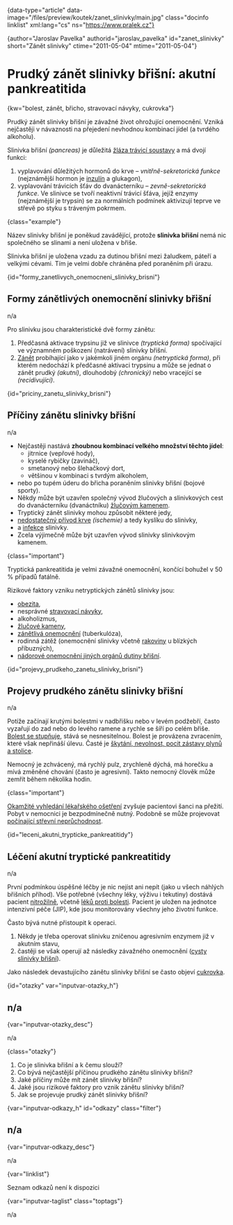 
{data-type="article" data-image="/files/preview/koutek/zanet_slinivky/main.jpg" class="docinfo linklist" xml:lang="cs" ns="https://www.pralek.cz"}

{author="Jaroslav Pavelka" authorid="jaroslav\_pavelka" id="zanet\_slinivky" short="Zánět slinivky" ctime="2011-05-04" mtime="2011-05-04"}

# Prudký zánět slinivky břišní: akutní pankreatitida

<!-- generated attribute kw by user_udpatekw.sh on 2019-01-10, do not edit -->

<!-- generated attribute kw by user_udpatekw.sh on 2019-09-26, do not edit -->

{kw="bolest, zánět, břicho, stravovací návyky, cukrovka"}

Prudký zánět slinivky břišní je závažné život ohrožující onemocnění. Vzniká nejčastěji v návaznosti na přejedení nevhodnou kombinací jídel (a tvrdého alkoholu).

Slinivka břišní _(pancreas)_ je důležitá [žláza trávicí soustavy][1] a má dvojí funkci:

  1. vyplavování důležitých hormonů do krve – _vnitřně-sekretorická funkce_ (nejznámější hormon je [inzulín][2] a glukagon),
  2. vyplavování trávicích šťáv do dvanácterníku – _zevně-sekretorická funkce_. Ve slinivce se tvoří neaktivní trávicí šťáva, jejíž enzymy (nejznámější je trypsin) se za normálních podmínek aktivizují teprve ve střevě po styku s tráveným pokrmem.

{class="example"}

Název slinivky břišní je poněkud zavádějící, protože **slinivka břišní** nemá nic společného se slinami a není uložena v břiše.

Slinivka břišní je uložena vzadu za dutinou břišní mezi žaludkem, páteří a velkými cévami. Tím je velmi dobře chráněna před poraněním při úrazu.

{id="formy\_zanetlivych\_onemocneni\_slinivky\_brisni"}

## Formy zánětlivých onemocnění slinivky břišní

n/a

Pro slinivku jsou charakteristické dvě formy zánětu:

  1. Předčasná aktivace trypsinu již ve slinivce _(tryptická forma)_ spočívající ve významném poškození (natrávení) slinivky břišní.
  2. [Zánět][3] probíhající jako v jakémkoli jiném orgánu _(netryptická forma)_, při kterém nedochází k předčasné aktivaci trypsinu a může se jednat o zánět prudký _(akutní)_, dlouhodobý _(chronický)_ nebo vracející se _(recidivující)_.

{id="priciny\_zanetu\_slinivky_brisni"}

## Příčiny zánětu slinivky břišní

n/a

  * Nejčastěji nastává **zhoubnou kombinací velkého množství těchto jídel**:
      * jitrnice (vepřové hody),
      * kyselé rybičky (zavináč),
      * smetanový nebo šlehačkový dort,
      * většinou v kombinaci s tvrdým alkoholem,
  * nebo po tupém úderu do břicha poraněním slinivky břišní (bojové sporty).
  * Někdy může být uzavřen společný vývod žlučových a slinivkových cest do dvanácterníku (dvanáctníku) [žlučovým kamenem][4].
  * Tryptický zánět slinivky mohou způsobit některé jedy,
  * [nedostatečný přívod krve][5] _(ischemie)_ a tedy kyslíku do slinivky,
  * a [infekce][6] slinivky.
  * Zcela výjimečně může být uzavřen vývod slinivky slinivkovým kamenem.

{class="important"}

Tryptická pankreatitida je velmi závažné onemocnění, končící bohužel v 50 % případů fatálně.

Rizikové faktory vzniku netryptických zánětů slinivky jsou:

  * [obezita][7],
  * nesprávné [stravovací návyky][1],
  * alkoholizmus,
  * [žlučové kameny][4],
  * [zánětlivá onemocnění][6] (tuberkulóza),
  * rodinná zátěž (onemocnění slinivky včetně [rakoviny][8] u blízkých příbuzných),
  * [nádorové onemocnění jiných orgánů dutiny břišní][9].

{id="projevy\_prudkeho\_zanetu\_slinivky\_brisni"}

## Projevy prudkého zánětu slinivky břišní

n/a

Potíže začínají krutými bolestmi v nadbřišku nebo v levém podžebří, často vyzařují do zad nebo do levého ramene a rychle se šíří po celém břiše. [Bolest se stupňuje][10], stává se nesnesitelnou. Bolest je provázena zvracením, které však nepřináší úlevu. Časté je [škytání, nevolnost, pocit zástavy plynů a stolice][11].

Nemocný je zchvácený, má rychlý pulz, zrychleně dýchá, má horečku a mívá změněné chování (často je agresivní). Takto nemocný člověk může zemřít během několika hodin.

{class="important"}

[Okamžité vyhledání lékařského ošetření][12] zvyšuje pacientovi šanci na přežití. Pobyt v nemocnici je bezpodmínečně nutný. Podobně se může projevovat [počínající střevní neprůchodnost][13].

{id="leceni\_akutni\_trypticke_pankreatitidy"}

## Léčení akutní tryptické pankreatitidy

n/a

První podmínkou úspěšné léčby je nic nejíst ani nepít (jako u všech náhlých břišních příhod). Vše potřebné (všechny léky, výživu i tekutiny) dostává pacient [nitrožilně][14], včetně [léků proti bolesti][15]. Pacient je uložen na jednotce intenzivní péče (JIP), kde jsou monitorovány všechny jeho životní funkce.

Často bývá nutné přistoupit k operaci.

  1. Někdy je třeba operovat slinivku zničenou agresivním enzymem již v akutním stavu,
  2. častěji se však operují až následky závažného onemocnění ([cysty slinivky břišní][16]).

Jako následek devastujícího zánětu slinivky břišní se často objeví [cukrovka][2].

{id="otazky" var="inputvar-otazky_h"}

## n/a

{var="inputvar-otazky_desc"}

n/a

{class="otazky"}

  1. Co je slinivka břišní a k čemu slouží?
  2. Co bývá nejčastější příčinou prudkého zánětu slinivky břišní?
  3. Jaké příčiny může mít zánět slinivky břišní?
  4. Jaké jsou rizikové faktory pro vznik zánětu slinivky břišní?
  5. Jak se projevuje prudký zánět slinivky břišní?

{var="inputvar-odkazy_h" id="odkazy" class="filter"}

## n/a

{var="inputvar-odkazy_desc"}

n/a

{var="linklist"}

Seznam odkazů není k dispozici

{var="inputvar-taglist" class="toptags"}

n/a

 [1]: stravovaci_navyky
 [2]: cukrovka
 [3]: zanet
 [4]: zlucove_kameny
 [5]: srdecni_infarkt
 [6]: mikroorganizmy
 [7]: obezita_a_energie
 [8]: nezhoubny_nebo_zhoubny_nador
 [9]: rakovina_tlusteho_streva_a_konecniku
 [10]: slepak
 [11]: funkcni_poruchy_traveni
 [12]: nalehavost_lekarskeho_vysetreni
 [13]: strevni_nepruchodnost
 [14]: lekove_formy
 [15]: leky_proti_bolesti
 [16]: nezhoubne_nadory

